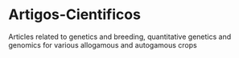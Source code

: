 # Artigos-Cientificos
Articles related to genetics and breeding, quantitative genetics and genomics for various allogamous and autogamous crops
